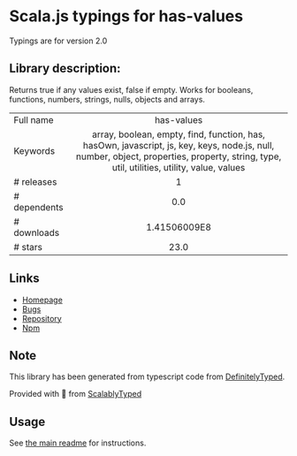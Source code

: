 
# Scala.js typings for has-values

Typings are for version 2.0

## Library description:
Returns true if any values exist, false if empty. Works for booleans, functions, numbers, strings, nulls, objects and arrays.

|                    |                 |
| ------------------ | :-------------: |
| Full name          | has-values |
| Keywords           | array, boolean, empty, find, function, has, hasOwn, javascript, js, key, keys, node.js, null, number, object, properties, property, string, type, util, utilities, utility, value, values |
| # releases         | 1 |
| # dependents       | 0.0 |
| # downloads        | 1.41506009E8 |
| # stars            | 23.0 |

## Links
- [Homepage](https://github.com/jonschlinkert/has-values)
- [Bugs](https://github.com/jonschlinkert/has-values/issues)
- [Repository](https://github.com/jonschlinkert/has-values)
- [Npm](https://www.npmjs.com/package/has-values)
    


## Note
This library has been generated from typescript code from [DefinitelyTyped](https://definitelytyped.org).

Provided with :purple_heart: from [ScalablyTyped](https://github.com/oyvindberg/ScalablyTyped)

## Usage
See [the main readme](../../readme.md) for instructions.


